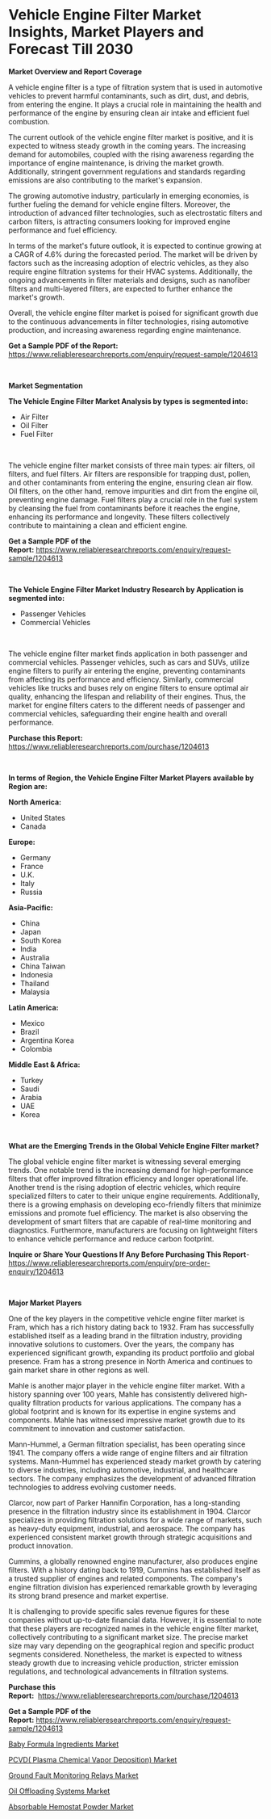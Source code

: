 <p><h1>Vehicle Engine Filter Market Insights, Market Players and Forecast Till 2030</h1></p><p><strong>Market Overview and Report Coverage</strong></p>
<p><p>A vehicle engine filter is a type of filtration system that is used in automotive vehicles to prevent harmful contaminants, such as dirt, dust, and debris, from entering the engine. It plays a crucial role in maintaining the health and performance of the engine by ensuring clean air intake and efficient fuel combustion.</p><p>The current outlook of the vehicle engine filter market is positive, and it is expected to witness steady growth in the coming years. The increasing demand for automobiles, coupled with the rising awareness regarding the importance of engine maintenance, is driving the market growth. Additionally, stringent government regulations and standards regarding emissions are also contributing to the market's expansion.</p><p>The growing automotive industry, particularly in emerging economies, is further fueling the demand for vehicle engine filters. Moreover, the introduction of advanced filter technologies, such as electrostatic filters and carbon filters, is attracting consumers looking for improved engine performance and fuel efficiency.</p><p>In terms of the market's future outlook, it is expected to continue growing at a CAGR of 4.6% during the forecasted period. The market will be driven by factors such as the increasing adoption of electric vehicles, as they also require engine filtration systems for their HVAC systems. Additionally, the ongoing advancements in filter materials and designs, such as nanofiber filters and multi-layered filters, are expected to further enhance the market's growth.</p><p>Overall, the vehicle engine filter market is poised for significant growth due to the continuous advancements in filter technologies, rising automotive production, and increasing awareness regarding engine maintenance.</p></p>
<p><strong>Get a Sample PDF of the Report:</strong> <a href="https://www.reliableresearchreports.com/enquiry/request-sample/1204613">https://www.reliableresearchreports.com/enquiry/request-sample/1204613</a></p>
<p>&nbsp;</p>
<p><strong>Market Segmentation</strong></p>
<p><strong>The Vehicle Engine Filter Market Analysis by types is segmented into:</strong></p>
<p><ul><li>Air Filter</li><li>Oil Filter</li><li>Fuel Filter</li></ul></p>
<p>&nbsp;</p>
<p><p>The vehicle engine filter market consists of three main types: air filters, oil filters, and fuel filters. Air filters are responsible for trapping dust, pollen, and other contaminants from entering the engine, ensuring clean air flow. Oil filters, on the other hand, remove impurities and dirt from the engine oil, preventing engine damage. Fuel filters play a crucial role in the fuel system by cleansing the fuel from contaminants before it reaches the engine, enhancing its performance and longevity. These filters collectively contribute to maintaining a clean and efficient engine.</p></p>
<p><strong>Get a Sample PDF of the Report:</strong>&nbsp;<a href="https://www.reliableresearchreports.com/enquiry/request-sample/1204613">https://www.reliableresearchreports.com/enquiry/request-sample/1204613</a></p>
<p>&nbsp;</p>
<p><strong>The Vehicle Engine Filter Market Industry Research by Application is segmented into:</strong></p>
<p><ul><li>Passenger Vehicles</li><li>Commercial Vehicles</li></ul></p>
<p>&nbsp;</p>
<p><p>The vehicle engine filter market finds application in both passenger and commercial vehicles. Passenger vehicles, such as cars and SUVs, utilize engine filters to purify air entering the engine, preventing contaminants from affecting its performance and efficiency. Similarly, commercial vehicles like trucks and buses rely on engine filters to ensure optimal air quality, enhancing the lifespan and reliability of their engines. Thus, the market for engine filters caters to the different needs of passenger and commercial vehicles, safeguarding their engine health and overall performance.</p></p>
<p><strong>Purchase this Report:</strong>&nbsp; <a href="https://www.reliableresearchreports.com/purchase/1204613">https://www.reliableresearchreports.com/purchase/1204613</a></p>
<p>&nbsp;</p>
<p><strong>In terms of Region, the Vehicle Engine Filter Market Players available by Region are:</strong></p>
<p>
    <p> <strong> North America: </strong>
        <ul>
            <li>United States</li>
            <li>Canada</li>
        </ul>
        </p> 
    <p> <strong> Europe: </strong>
        <ul>
            <li>Germany</li>
            <li>France</li>
            <li>U.K.</li>
            <li>Italy</li>
            <li>Russia</li>
        </ul>
        </p> 
    <p> <strong> Asia-Pacific: </strong>
        <ul>
            <li>China</li>
            <li>Japan</li>
            <li>South Korea</li>
            <li>India</li>
            <li>Australia</li>
            <li>China Taiwan</li>
            <li>Indonesia</li>
            <li>Thailand</li>
            <li>Malaysia</li>
        </ul>
        </p> 
    <p> <strong> Latin America: </strong>
        <ul>
            <li>Mexico</li>
            <li>Brazil</li>
            <li>Argentina Korea</li>
            <li>Colombia</li>
        </ul>
        </p> 
    <p> <strong> Middle East & Africa: </strong>
        <ul>
            <li>Turkey</li>
            <li>Saudi</li>
            <li>Arabia</li>
            <li>UAE</li>
            <li>Korea</li>
        </ul>
    </p>
    </p>
<p>&nbsp;</p>
<p><strong>What are the Emerging Trends in the Global Vehicle Engine Filter market?</strong></p>
<p><p>The global vehicle engine filter market is witnessing several emerging trends. One notable trend is the increasing demand for high-performance filters that offer improved filtration efficiency and longer operational life. Another trend is the rising adoption of electric vehicles, which require specialized filters to cater to their unique engine requirements. Additionally, there is a growing emphasis on developing eco-friendly filters that minimize emissions and promote fuel efficiency. The market is also observing the development of smart filters that are capable of real-time monitoring and diagnostics. Furthermore, manufacturers are focusing on lightweight filters to enhance vehicle performance and reduce carbon footprint.</p></p>
<p><strong>Inquire or Share Your Questions If Any Before Purchasing This Report</strong>- <a href="https://www.reliableresearchreports.com/enquiry/pre-order-enquiry/1204613">https://www.reliableresearchreports.com/enquiry/pre-order-enquiry/1204613</a></p>
<p>&nbsp;</p>
<p><strong>Major Market Players</strong></p>
<p><p>One of the key players in the competitive vehicle engine filter market is Fram, which has a rich history dating back to 1932. Fram has successfully established itself as a leading brand in the filtration industry, providing innovative solutions to customers. Over the years, the company has experienced significant growth, expanding its product portfolio and global presence. Fram has a strong presence in North America and continues to gain market share in other regions as well.</p><p>Mahle is another major player in the vehicle engine filter market. With a history spanning over 100 years, Mahle has consistently delivered high-quality filtration products for various applications. The company has a global footprint and is known for its expertise in engine systems and components. Mahle has witnessed impressive market growth due to its commitment to innovation and customer satisfaction.</p><p>Mann-Hummel, a German filtration specialist, has been operating since 1941. The company offers a wide range of engine filters and air filtration systems. Mann-Hummel has experienced steady market growth by catering to diverse industries, including automotive, industrial, and healthcare sectors. The company emphasizes the development of advanced filtration technologies to address evolving customer needs.</p><p>Clarcor, now part of Parker Hannifin Corporation, has a long-standing presence in the filtration industry since its establishment in 1904. Clarcor specializes in providing filtration solutions for a wide range of markets, such as heavy-duty equipment, industrial, and aerospace. The company has experienced consistent market growth through strategic acquisitions and product innovation.</p><p>Cummins, a globally renowned engine manufacturer, also produces engine filters. With a history dating back to 1919, Cummins has established itself as a trusted supplier of engines and related components. The company's engine filtration division has experienced remarkable growth by leveraging its strong brand presence and market expertise.</p><p>It is challenging to provide specific sales revenue figures for these companies without up-to-date financial data. However, it is essential to note that these players are recognized names in the vehicle engine filter market, collectively contributing to a significant market size. The precise market size may vary depending on the geographical region and specific product segments considered. Nonetheless, the market is expected to witness steady growth due to increasing vehicle production, stricter emission regulations, and technological advancements in filtration systems.</p></p>
<p><strong>Purchase this Report:</strong>&nbsp;&nbsp;<a href="https://www.reliableresearchreports.com/purchase/1204613">https://www.reliableresearchreports.com/purchase/1204613</a></p>
<p></p>
<p><strong>Get a Sample PDF of the Report:</strong>&nbsp;<a href="https://www.reliableresearchreports.com/enquiry/request-sample/1204613">https://www.reliableresearchreports.com/enquiry/request-sample/1204613</a></p>
<p><p><a href="https://medium.com/@primeyash92/baby-formula-ingredients-market-competitive-analysis-market-trends-and-forecast-to-2030-9208c4c25518">Baby Formula Ingredients Market</a></p><p><a href="https://github.com/lbird53714/Market-Research-Report-List-1/blob/main/pcvd-plasma-chemical-vapor-deposition-market.md">PCVD( Plasma Chemical Vapor Deposition) Market</a></p><p><a href="https://www.linkedin.com/pulse/decoding-ground-fault-monitoring-relays-market-deep-dive/">Ground Fault Monitoring Relays Market</a></p><p><a href="https://github.com/mabutironaldo/Market-Research-Report-List-1/blob/main/oil-offloading-systems-market.md">Oil Offloading Systems Market</a></p><p><a href="https://medium.com/@shubham99912151/absorbable-hemostat-powder-market-focuses-on-market-share-size-and-projected-forecast-till-2030-16b72094ed40">Absorbable Hemostat Powder Market</a></p></p>
